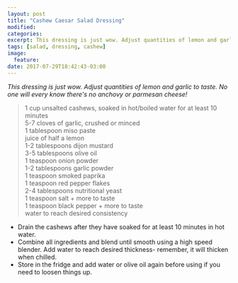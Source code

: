 ```yaml
---
layout: post
title: "Cashew Caesar Salad Dressing"
modified:
categories:
excerpt: This dressing is just wow. Adjust quantities of lemon and garlic to taste. No one will every know there's no anchovy or parmesan cheese!
tags: [salad, dressing, cashew]
image:
  feature:
date: 2017-07-29T18:42:43-03:00
---
```


*This dressing is just wow. Adjust quantities of lemon and garlic to taste. No one will every know there's no anchovy or parmesan cheese!*

> 1 cup unsalted cashews, soaked in hot/boiled water for at least 10 minutes     
> 5-7 cloves of garlic, crushed or minced     
> 1 tablespoon miso paste     
> juice of half a lemon     
> 1-2 tablespoons dijon mustard     
> 3-5 tablespoons olive oil     
> 1 teaspoon onion powder     
> 1-2 tablespoons garlic powder     
> 1 teaspoon smoked paprika     
> 1 teaspoon red pepper flakes     
> 2-4 tablespoons nutritional yeast     
> 1 teaspoon salt + more to taste     
> 1 teaspoon black pepper + more to taste     
> water to reach desired consistency     

* Drain the cashews after they have soaked for at least 10 minutes in hot water.
* Combine all ingredients and blend until smooth using a high speed blender.  Add water to reach desired thickness- remember, it will thicken when chilled.
* Store in the fridge and add water or olive oil again before using if you need to loosen things up.
